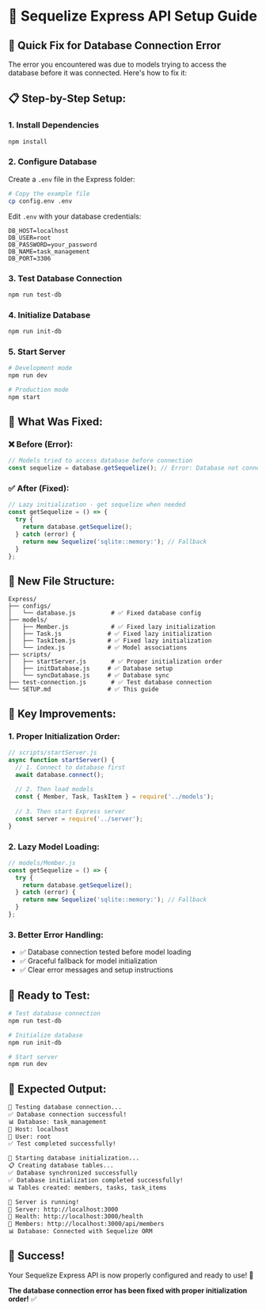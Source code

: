 # 🚀 Sequelize Express API Setup Guide

## 🔧 **Quick Fix for Database Connection Error**

The error you encountered was due to models trying to access the database before it was connected. Here's how to fix it:

## 📋 **Step-by-Step Setup:**

### **1. Install Dependencies**
```bash
npm install
```

### **2. Configure Database**
Create a `.env` file in the Express folder:
```bash
# Copy the example file
cp config.env .env
```

Edit `.env` with your database credentials:
```env
DB_HOST=localhost
DB_USER=root
DB_PASSWORD=your_password
DB_NAME=task_management
DB_PORT=3306
```

### **3. Test Database Connection**
```bash
npm run test-db
```

### **4. Initialize Database**
```bash
npm run init-db
```

### **5. Start Server**
```bash
# Development mode
npm run dev

# Production mode
npm start
```

## 🎯 **What Was Fixed:**

### **❌ Before (Error):**
```javascript
// Models tried to access database before connection
const sequelize = database.getSequelize(); // Error: Database not connected
```

### **✅ After (Fixed):**
```javascript
// Lazy initialization - get sequelize when needed
const getSequelize = () => {
  try {
    return database.getSequelize();
  } catch (error) {
    return new Sequelize('sqlite::memory:'); // Fallback
  }
};
```

## 🚀 **New File Structure:**

```
Express/
├── configs/
│   └── database.js          # ✅ Fixed database config
├── models/
│   ├── Member.js            # ✅ Fixed lazy initialization
│   ├── Task.js             # ✅ Fixed lazy initialization
│   ├── TaskItem.js         # ✅ Fixed lazy initialization
│   └── index.js            # ✅ Model associations
├── scripts/
│   ├── startServer.js       # ✅ Proper initialization order
│   ├── initDatabase.js     # ✅ Database setup
│   └── syncDatabase.js     # ✅ Database sync
├── test-connection.js       # ✅ Test database connection
└── SETUP.md                # ✅ This guide
```

## 🎯 **Key Improvements:**

### **1. Proper Initialization Order:**
```javascript
// scripts/startServer.js
async function startServer() {
  // 1. Connect to database first
  await database.connect();
  
  // 2. Then load models
  const { Member, Task, TaskItem } = require('../models');
  
  // 3. Then start Express server
  const server = require('../server');
}
```

### **2. Lazy Model Loading:**
```javascript
// models/Member.js
const getSequelize = () => {
  try {
    return database.getSequelize();
  } catch (error) {
    return new Sequelize('sqlite::memory:'); // Fallback
  }
};
```

### **3. Better Error Handling:**
- ✅ Database connection tested before model loading
- ✅ Graceful fallback for model initialization
- ✅ Clear error messages and setup instructions

## 🚀 **Ready to Test:**

```bash
# Test database connection
npm run test-db

# Initialize database
npm run init-db

# Start server
npm run dev
```

## 🎯 **Expected Output:**

```bash
🧪 Testing database connection...
✅ Database connection successful!
📊 Database: task_management
🔗 Host: localhost
👤 User: root
✅ Test completed successfully!

🚀 Starting database initialization...
📋 Creating database tables...
✅ Database synchronized successfully
✅ Database initialization completed successfully!
📊 Tables created: members, tasks, task_items

🚀 Server is running!
📍 Server: http://localhost:3000
🏥 Health: http://localhost:3000/health
👥 Members: http://localhost:3000/api/members
📊 Database: Connected with Sequelize ORM
```

## 🎉 **Success!**

Your Sequelize Express API is now properly configured and ready to use! 🚀

**The database connection error has been fixed with proper initialization order!** ✅
